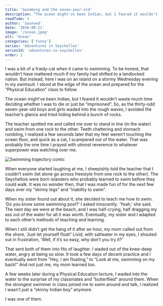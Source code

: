 ```yaml
---
title: 'Swimming and the seven-year-old'
description: "The ocean might've been Indian, but I feared it wouldn't waste much time deciding whether I was to die or just be imprisoned."
readTime: 3
author: 'Saunved'
date: '2016-08-21'
image: '/ocean.jpeg'
alt: 'Ocean'
categories: ['funny']
series: 'Adventures in Seychelles'
seriesId: 'adventures-in-seychelles'
order: 2
---
```


I was a bit of a fraidy-cat when it came to swimming. To be honest, that wouldn’t have mattered much if my family had shifted to a landlocked nation. But instead, here I was on an island on a stormy Wednesday evening in my swimsuit. I stood at the edge of the ocean and prepared for the “Physical Education” class to follow.

The ocean might’ve been Indian, but I feared it wouldn’t waste much time deciding whether I was to die or just be “imprisoned”. So, as the thirty-odd seven-year-old boys and girls waded into the rough waves, I avoided the teacher’s glance and tried hiding behind a bunch of rocks.

The teacher spotted me and called me over to stand in line (in the water) and swim from one rock to the other. Teeth chattering and stomach rumbling, I realized a few seconds later that my feet weren’t touching the ocean floor, and quick as a cat, I scampered out of the water. That was probably the one time I prayed with utmost reverence to whatever superpower was watching over me.

![Swimming trajectory comic](/trajectory.jpeg)

When everyone started laughing at me, I sheepishly told the teacher that I couldn’t swim (let alone go across freestyle from one rock to the other). The Seychellois were born islanders who probably learned to swim before they could walk. It was no wonder then, that I was made fun of for the next few days over my “skinny legs” and “inability to swim”.

When my sister found out about it, she decided to teach me how to swim.
‘Do you know some swimming pool?’ I asked innocently.
‘Yeah,’ she said.
The next day we were at the beach, and I was half-crying, half dragging my ass out of the water for all it was worth. Eventually, my sister and I adapted to each other’s methods of teaching and learning.

When I still didn’t get the hang of it after an hour, my mom called out from the shore, ‘Just let yourself float!’ Livid, with saltwater in my eyes, I shouted out in frustration, ‘Well, if it’s so easy, why don’t you try it?’

That sent both of them into fits of laughter. I waded out of the knee-deep water, angry at being so slow. It took a few days of decent practice and I eventually went from “Hey, I am floating,” to “Look at me, swimming on my back!” And not just me, my mom learned too.

A few weeks later during a Physical Education lecture, I waded into the water to the surprise of my classmates and “butterflied” around them. When the strongest swimmer in class joined me to swim around and talk, I realized I wasn’t just a “skinny Indian boy” anymore.

I was one of them.